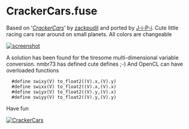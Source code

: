 CrackerCars.fuse
================

Based on '_[CrackerCars](https://www.shadertoy.com/view/4sdXzr)_' by [zackpudil](https://www.shadertoy.com/user/zackpudil) and ported by [J-i-P-i](https://www.youtube.com/channel/UCItO4q_3JgMVV2MFIPDGQGg). Cute little racing cars roar around on small planets. All colors are changeable

[![screenshot](https://user-images.githubusercontent.com/78935215/108132260-d41b9880-70b2-11eb-8426-f612cfd63cd8.PNG)](https://github.com/nmbr73/Shadertoys/blob/main/PlanetShader/CrackerCars.fuse)


A solution has been found for the tiresome multi-dimensional variable conversion. nmbr73 has defined cute defines ;-)
And OpenCL can have overloaded functions

```
  #define swixy(V) to_float2((V).x,(V).y)
  #define swixx(V) to_float2((V).x,(V).x)
  #define swiyx(V) to_float2((V).y,(V).x)
  #define swiyy(V) to_float2((V).y,(V).y)
```
Have fun

[![CrackerCars](https://user-images.githubusercontent.com/78935215/108132745-b00c8700-70b3-11eb-97f1-8b6e9dcec3ca.gif)](https://www.shadertoy.com/embed/4sdXzr?gui=true&t=10&paused=true&muted=false)
